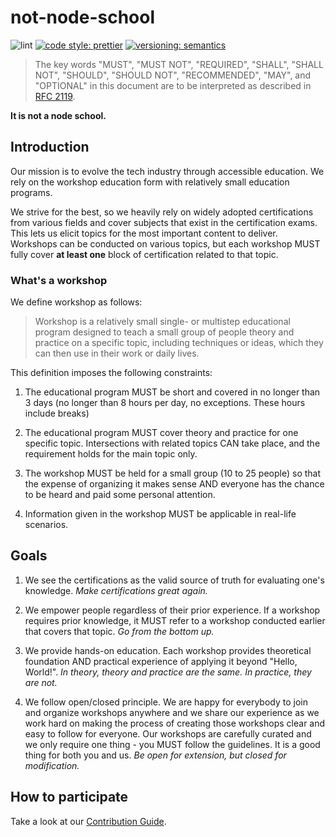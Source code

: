 # not-node-school

![lint](https://github.com/priestine/not-node-school/workflows/lint/badge.svg)
[![code style: prettier](https://img.shields.io/badge/code_style-prettier-ff69b4.svg)](https://github.com/prettier/prettier)
[![versioning: semantics](https://img.shields.io/badge/versioning-@priestine/semantics-912e5c.svg)](https://github.com/priestine/semantics)

> The key words "MUST", "MUST NOT", "REQUIRED", "SHALL", "SHALL NOT", "SHOULD", "SHOULD NOT", "RECOMMENDED", "MAY", and "OPTIONAL" in this document are to be interpreted as described in [RFC 2119](1).

**It is not a node school.**

## Introduction

Our mission is to evolve the tech industry through accessible education. We rely on the workshop education form with relatively small education programs.

We strive for the best, so we heavily rely on widely adopted certifications from various fields and cover subjects that exist in the certification exams. This lets us elicit topics for the most important content to deliver. Workshops can be conducted on various topics, but each workshop MUST fully cover **at least one** block of certification related to that topic.

### What's a workshop

We define workshop as follows:

> Workshop is a relatively small single- or multistep educational program designed to teach a small group of people theory and practice on a specific topic, including techniques or ideas, which they can then use in their work or daily lives.

This definition imposes the following constraints:

1. The educational program MUST be short and covered in no longer than 3 days (no longer than 8 hours per day, no exceptions. These hours include breaks)

2. The educational program MUST cover theory and practice for one specific topic. Intersections with related topics CAN take place, and the requirement holds for the main topic only.

3. The workshop MUST be held for a small group (10 to 25 people) so that the expense of organizing it makes sense AND everyone has the chance to be heard and paid some personal attention.

4. Information given in the workshop MUST be applicable in real-life scenarios.

## Goals

1. We see the certifications as the valid source of truth for evaluating one's knowledge. _Make certifications great again._

2. We empower people regardless of their prior experience. If a workshop requires prior knowledge, it MUST refer to a workshop conducted earlier that covers that topic. _Go from the bottom up._

3. We provide hands-on education. Each workshop provides theoretical foundation AND practical experience of applying it beyond "Hello, World!". _In theory, theory and practice are the same. In practice, they are not._

4. We follow open/closed principle. We are happy for everybody to join and organize workshops anywhere and we share our experience as we work hard on making the process of creating those workshops clear and easy to follow for everyone. Our workshops are carefully curated and we only require one thing - you MUST follow the guidelines. It is a good thing for both you and us. _Be open for extension, but closed for modification._

## How to participate

Take a look at our [Contribution Guide](2).

[1]: https://tools.ietf.org/html/rfc2119
[2]: https://github.com/priestine/not-node-school/blob/master/.github/CONTRIBUTING.md
